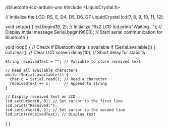 //bluetooth-lcd-arduini-uno
 #include <LiquidCrystal.h>

// Initialize the LCD: RS, E, D4, D5, D6, D7
LiquidCrystal lcd(7, 8, 9, 10, 11, 12);

void setup() {
  lcd.begin(16, 2); // Initialize 16x2 LCD
  lcd.print("Waiting..."); // Display initial message
  Serial.begin(9600); // Start serial communication for Bluetooth
}

void loop() {
  // Check if Bluetooth data is available
  if (Serial.available()) {
    lcd.clear(); // Clear LCD screen
    delay(10);   // Short delay for stability
    
    String receivedText = ""; // Variable to store received text
    
    // Read all available characters
    while (Serial.available()) {
      char c = Serial.read(); // Read a character
      receivedText += c;      // Append to string
    }
    
    // Display received text on LCD
    lcd.setCursor(0, 0); // Set cursor to the first line
    lcd.print("Received:");
    lcd.setCursor(0, 1); // Set cursor to the second line
    lcd.print(receivedText); // Display text
  }
}
